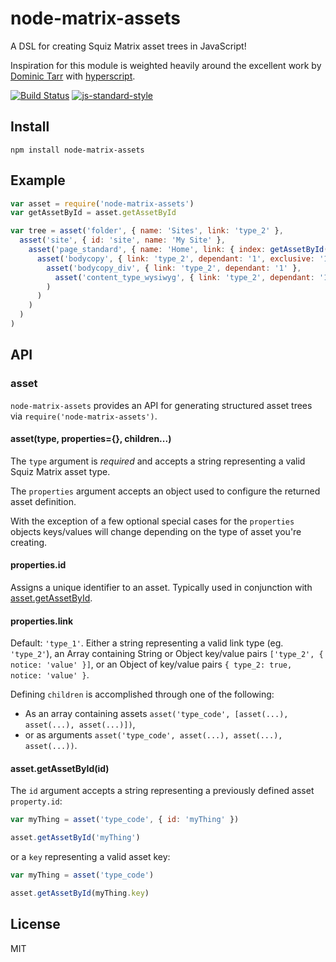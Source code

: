 # node-matrix-assets

A DSL for creating Squiz Matrix asset trees in JavaScript!

Inspiration for this module is weighted heavily around the excellent work by [Dominic Tarr] with [hyperscript].

[![Build Status](https://travis-ci.org/joshgillies/node-matrix-assets.svg)](https://travis-ci.org/joshgillies/node-matrix-assets)
[![js-standard-style](https://img.shields.io/badge/code%20style-standard-brightgreen.svg?style=flat)](https://github.com/feross/standard)

## Install

`npm install node-matrix-assets`

## Example

```js
var asset = require('node-matrix-assets')
var getAssetById = asset.getAssetById

var tree = asset('folder', { name: 'Sites', link: 'type_2' },
  asset('site', { id: 'site', name: 'My Site' },
    asset('page_standard', { name: 'Home', link: { index: getAssetById('site') } },
      asset('bodycopy', { link: 'type_2', dependant: '1', exclusive: '1' },
        asset('bodycopy_div', { link: 'type_2', dependant: '1' },
          asset('content_type_wysiwyg', { link: 'type_2', dependant: '1', exclusive: '1' })
        )
      )
    )
  )
)
```

## API

### asset

`node-matrix-assets` provides an API for generating structured asset trees via `require('node-matrix-assets')`.

#### asset(type, properties={}, children...)

The `type` argument is _required_ and accepts a string representing a valid Squiz Matrix asset type.

The `properties` argument accepts an object used to configure the returned asset definition.

With the exception of a few optional special cases for the `properties` objects
keys/values will change depending on the type of asset you're creating.

#### properties.id

Assigns a unique identifier to an asset. Typically used in conjunction with [asset.getAssetById].

#### properties.link

Default: `'type_1'`. Either a string representing a valid link type (eg. `'type_2'`),
an Array containing String or Object key/value pairs `['type_2', { notice: 'value' }]`,
or an Object of key/value pairs `{ type_2: true, notice: 'value' }`.

Defining `children` is accomplished through one of the following:

  * As an array containing assets `asset('type_code', [asset(...), asset(...), asset(...)])`,
  * or as arguments `asset('type_code', asset(...), asset(...), asset(...))`.

#### asset.getAssetById(id)
[asset.getAssetById]: #assetgetassetbyidid

The `id` argument accepts a string representing a previously defined asset `property.id`:

```js
var myThing = asset('type_code', { id: 'myThing' })

asset.getAssetById('myThing')
```

or a `key` representing a valid asset key:

```js
var myThing = asset('type_code')

asset.getAssetById(myThing.key)
```

## License

MIT

[Dominic Tarr]: https://github.com/dominictarr
[hyperscript]: https://github.com/dominictarr/hyperscript
